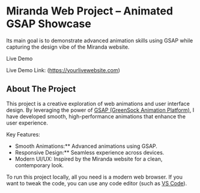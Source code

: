 # Miranda Web Project – Animated GSAP Showcase
Its main goal is to demonstrate advanced animation skills using GSAP while capturing the design vibe of the Miranda website.


Live Demo

Live Demo Link: (https://yourlivewebsite.com)  


## About The Project

This project is a creative exploration of web animations and user interface design. By leveraging the power of [GSAP (GreenSock Animation Platform)](https://greensock.com/gsap/), I have developed smooth, high-performance animations that enhance the user experience.

 Key Features:
- Smooth Animations:** Advanced animations using GSAP.
- Responsive Design:** Seamless experience across devices.
- Modern UI/UX: Inspired by the Miranda website for a clean, contemporary look.


To run this project locally, all you need is a modern web browser. If you want to tweak the code, you can use any code editor (such as [VS Code](https://code.visualstudio.com/)).

